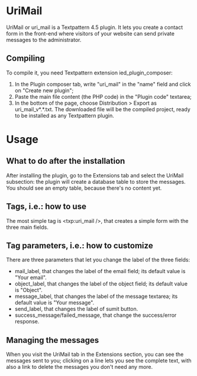 UriMail
=======

UriMail or uri_mail is a Textpattern 4.5 plugin.
It lets you create a contact form in the front-end where visitors of your website can send private messages to the administrator.


Compiling
---------

To compile it, you need Textpattern extension ied_plugin_composer:
1. In the Plugin composer tab, write "uri_mail" in the "name" field and click on "Create new plugin";
2. Paste the main file content (the PHP code) in the "Plugin code" textarea;
3. In the bottom of the page, choose Distribution > Export as uri_mail_v*.*.txt.
The downloaded file will be the compiled project, ready to be installed as any Textpattern plugin.


Usage
=====

What to do after the installation
---------------------------------

After installing the plugin, go to the Extensions tab and select the UriMail subsection: the plugin will create a database table to store the messages.
You should see an empty table, because there's no content yet.

Tags, i.e.: how to use
----------------------

The most simple tag is <txp:uri_mail />, that creates a simple form with the three main fields.

Tag parameters, i.e.: how to customize
-------------------------------------

There are three parameters that let you change the label of the three fields:
* mail_label, that changes the label of the email field; its default value is "Your email".
* object_label, that changes the label of the object field; its default value is "Object".
* message_label, that changes the label of the message textarea; its default value is "Your message".
* send_label, that changes the label of sumit button.
* success_message/failed_message, that change the success/error response.

Managing the messages
---------------------

When you visit the UriMail tab in the Extensions section, you can see the messages sent to you; clicking on a line lets you see the complete text, with also a link to delete the messages you don't need any more.
